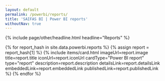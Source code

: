 ```yaml
---
layout: default
permalink: /powerbi/reports/
title: 'SAIFAS BI | Power BI reports'
withoutNav: true
---
```

{% include page/other/headline.html headline="Reports" %}
<div style="display: flex; justify-content: center; flex-wrap: wrap; flex: 1;">
{% for report_hash in site.data.powerbi.reports %}
{% assign report = report_hash[1] %}
  {% include items/card.html 
    imageUrl=report.image 
    title=report.title 
    iconUrl=report.iconUrl
    cardType="Power BI report"
    type="report" 
    description=report.description
    detailsLink=report.detailsLink
    embeddedLink=report.embeddedLink
    publishedLink=report.publishedLink
  %}
{% endfor %}
</div>